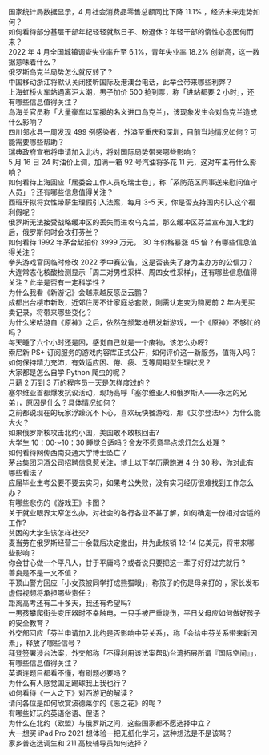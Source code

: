 国家统计局数据显示，4 月社会消费品零售总额同比下降 11.1% ，经济未来走势如何？  
如何看待部分基层干部年纪轻轻就熬日子、盼退休？年轻干部的惰性心态因何而来？  
2022 年 4 月全国城镇调查失业率升至 6.1%，青年失业率 18.2% 创新高，这一数据意味着什么？  
俄罗斯乌克兰局势怎么就反转了？  
中国移动浙江将默认关闭接听国际及港澳台电话，此举会带来哪些利弊？  
上海虹桥火车站遇离沪大潮，男子加价 500 抢到票，称「进站都要 2 小时」，还有哪些信息值得关注？  
乌海关官员称「大量豪车以军援的名义进口乌克兰」，该现象发生会对乌克兰造成什么影响？  
四川邻水县一周发现 499 例感染者，外溢至重庆和深圳，目前当地情况如何？可能需要哪些帮助？  
瑞典政府宣布将申请加入北约，将对国际局势带来哪些影响？  
5 月 16 日 24 时油价上调，加满一箱 92 号汽油将多花 11 元，这对车主有什么影响？  
如何看待上海回应「居委会工作人员吃瑞士卷」，称「系防范区同事送来慰问值守人员」？还有哪些信息值得关注？  
西班牙拟将女性带薪生理假引入法案，每月 3-5 天，你是否支持国内引入这个福利假呢？  
俄罗斯无法接受战略缓冲区的丢失而进攻乌克兰，那么缓冲区芬兰宣布加入北约后，俄罗斯何时会攻打芬兰？  
如何看待 1992 年茅台起拍价 3999 万元， 30 年价格暴涨 45 倍？有哪些信息值得关注？  
拳头游戏官网临时修改 2022 季中赛公告，这是否丧失了身为主办方的公信力？  
大连常态化核酸检测显示「周二对男性采样、周四女性采样」，还有哪些信息值得关注？此举是否有一定科学性？  
为什么我看《新游记》会越来越反感岳云鹏？  
成都出台楼市新政，近郊住房不计家庭总套数，刚需认定变为购房前 2 年内无买卖记录，将带来哪些变化？  
为什么米哈游自《原神》之后，依然在频繁地研发新游戏，一个《原神》不够忙的吗？  
每天睡了六个小时还是困，感觉自己就是一个废物，该怎么办呀?  
索尼新 PS+ 订阅服务的游戏内容库正式公开，如何评价这一新服务，值得入吗？  
如何保持精力充沛，有效适应困、倦、疲、乏等周期型生理状况？  
大家都是怎么自学 Python 爬虫的呢？  
月薪 2 万到 3 万的程序员一天是怎样度过的？  
塞尔维亚首都爆发抗议活动，现场高呼「塞尔维亚人和俄罗斯人——永远的兄弟」，原因是什么？具体情况如何？  
之前都说现在的玩家浮躁沉不下心，喜欢玩快餐游戏，那《艾尔登法环》为什么能大火？  
如果俄罗斯核攻击北约小国，美国敢不敢核回击?  
大学生 10：00～10：30 睡觉合适吗？舍友不愿意早点熄灯怎么处理？  
如何看待网传西南交通大学博士坠亡？  
茅台集团习酒公司招聘信息惹关注，博士以下学历需跑进 4 分 30 秒，你对此有哪些看法？  
应届毕业生考公要不要去实习，如果考公失败，没有实习经历很难找到工作怎么办？  
有哪些悲伤的《游戏王》卡图？  
关于就业眼界太窄怎么办，对社会的各行各业不甚了解，如何确定一份相对合适的工作?  
贫困的大学生该怎样社交?  
麦当劳在俄罗斯经营三十余载后决定撤出，并为此核销 12-14 亿美元，将带来哪些影响？  
你会甘心做一个平凡人，甘于平庸吗？或者说只要把这一辈子好好过完就行？  
善良是不是一文不值？  
平顶山警方回应「小女孩被同学打成熊猫眼」，称孩子的伤是母亲打的 ，家长发布虚假视频将承担哪些责任？  
距离高考还有二十多天，我还有希望吗?  
一男孩攀爬街头变压器时不幸触电，一只手被严重烧伤，平日父母应如何做好孩子的安全教育？  
外交部回应「芬兰申请加入北约是否影响中芬关系」，称「会给中芬关系带来新因素」，释放了哪些信号？  
拜登签署涉台法案，外交部称「不得利用该法案帮助台湾拓展所谓『国际空间』」，有哪些信息值得关注？  
英语连题目都看不懂，有刷题必要吗？  
为什么有人感觉国足踢球我上我也行？  
如何看待《一人之下》对西游记的解读？  
请问各位是如何欣赏波德莱尔的《恶之花》的呢？  
有哪些好玩的英语俗语、俚语？  
为什么在北约（欧盟）与俄罗斯之间，这些国家都不愿选择中立？  
大一想买 iPad Pro 2021 想体验一把无纸化学习，这种想法是不是该骂？  
家乡普选选调生和 211 高校辅导员如何选择？  
